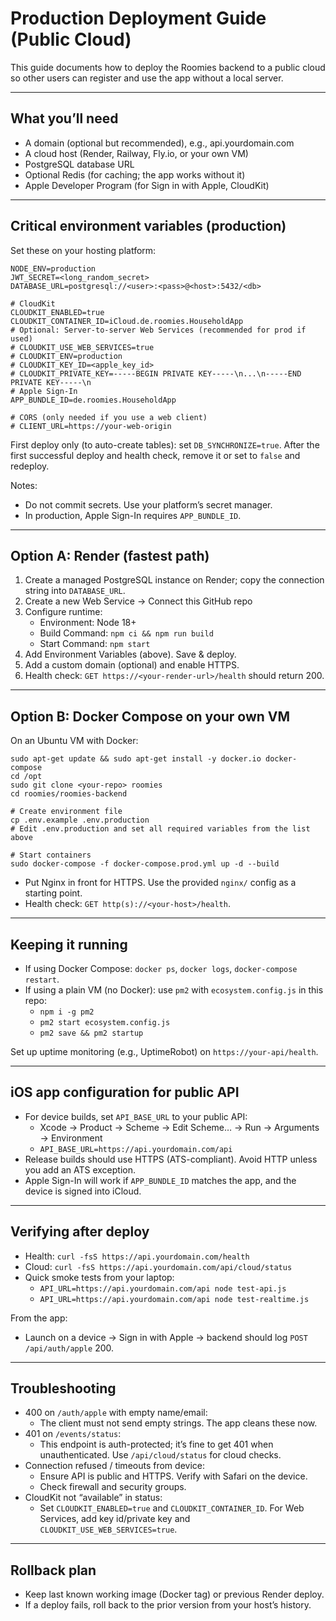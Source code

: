 # Production Deployment Guide (Public Cloud)

This guide documents how to deploy the Roomies backend to a public cloud so other users can register and use the app without a local server.

---

## What you’ll need

- A domain (optional but recommended), e.g., api.yourdomain.com
- A cloud host (Render, Railway, Fly.io, or your own VM)
- PostgreSQL database URL
- Optional Redis (for caching; the app works without it)
- Apple Developer Program (for Sign in with Apple, CloudKit)

---

## Critical environment variables (production)

Set these on your hosting platform:

```
NODE_ENV=production
JWT_SECRET=<long_random_secret>
DATABASE_URL=postgresql://<user>:<pass>@<host>:5432/<db>

# CloudKit
CLOUDKIT_ENABLED=true
CLOUDKIT_CONTAINER_ID=iCloud.de.roomies.HouseholdApp
# Optional: Server-to-server Web Services (recommended for prod if used)
# CLOUDKIT_USE_WEB_SERVICES=true
# CLOUDKIT_ENV=production
# CLOUDKIT_KEY_ID=<apple_key_id>
# CLOUDKIT_PRIVATE_KEY=-----BEGIN PRIVATE KEY-----\n...\n-----END PRIVATE KEY-----\n
# Apple Sign-In
APP_BUNDLE_ID=de.roomies.HouseholdApp

# CORS (only needed if you use a web client)
# CLIENT_URL=https://your-web-origin
```

First deploy only (to auto-create tables): set `DB_SYNCHRONIZE=true`. After the first successful deploy and health check, remove it or set to `false` and redeploy.

Notes:
- Do not commit secrets. Use your platform’s secret manager.
- In production, Apple Sign-In requires `APP_BUNDLE_ID`.

---

## Option A: Render (fastest path)

1) Create a managed PostgreSQL instance on Render; copy the connection string into `DATABASE_URL`.
2) Create a new Web Service → Connect this GitHub repo
3) Configure runtime:
   - Environment: Node 18+
   - Build Command: `npm ci && npm run build`
   - Start Command: `npm start`
4) Add Environment Variables (above). Save & deploy.
5) Add a custom domain (optional) and enable HTTPS.
6) Health check: `GET https://<your-render-url>/health` should return 200.

---

## Option B: Docker Compose on your own VM

On an Ubuntu VM with Docker:

```
sudo apt-get update && sudo apt-get install -y docker.io docker-compose
cd /opt
sudo git clone <your-repo> roomies
cd roomies/roomies-backend

# Create environment file
cp .env.example .env.production
# Edit .env.production and set all required variables from the list above

# Start containers
sudo docker-compose -f docker-compose.prod.yml up -d --build
```

- Put Nginx in front for HTTPS. Use the provided `nginx/` config as a starting point.
- Health check: `GET http(s)://<your-host>/health`.

---

## Keeping it running

- If using Docker Compose: `docker ps`, `docker logs`, `docker-compose restart`.
- If using a plain VM (no Docker): use `pm2` with `ecosystem.config.js` in this repo:
  - `npm i -g pm2`
  - `pm2 start ecosystem.config.js`
  - `pm2 save && pm2 startup`

Set up uptime monitoring (e.g., UptimeRobot) on `https://your-api/health`.

---

## iOS app configuration for public API

- For device builds, set `API_BASE_URL` to your public API:
  - Xcode → Product → Scheme → Edit Scheme… → Run → Arguments → Environment
  - `API_BASE_URL=https://api.yourdomain.com/api`
- Release builds should use HTTPS (ATS-compliant). Avoid HTTP unless you add an ATS exception.
- Apple Sign-In will work if `APP_BUNDLE_ID` matches the app, and the device is signed into iCloud.

---

## Verifying after deploy

- Health: `curl -fsS https://api.yourdomain.com/health`
- Cloud: `curl -fsS https://api.yourdomain.com/api/cloud/status`
- Quick smoke tests from your laptop:
  - `API_URL=https://api.yourdomain.com/api node test-api.js`
  - `API_URL=https://api.yourdomain.com/api node test-realtime.js`

From the app:
- Launch on a device → Sign in with Apple → backend should log `POST /api/auth/apple` 200.

---

## Troubleshooting

- 400 on `/auth/apple` with empty name/email:
  - The client must not send empty strings. The app cleans these now.
- 401 on `/events/status`:
  - This endpoint is auth-protected; it’s fine to get 401 when unauthenticated. Use `/api/cloud/status` for cloud checks.
- Connection refused / timeouts from device:
  - Ensure API is public and HTTPS. Verify with Safari on the device.
  - Check firewall and security groups.
- CloudKit not “available” in status:
  - Set `CLOUDKIT_ENABLED=true` and `CLOUDKIT_CONTAINER_ID`. For Web Services, add key id/private key and `CLOUDKIT_USE_WEB_SERVICES=true`.

---

## Rollback plan

- Keep last known working image (Docker tag) or previous Render deploy.
- If a deploy fails, roll back to the prior version from your host’s history.
